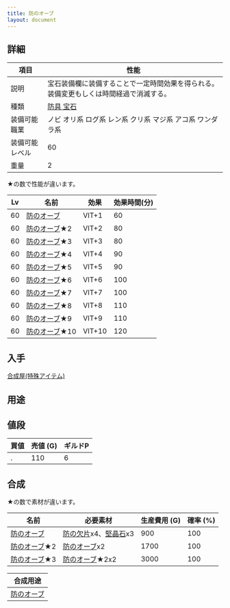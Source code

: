 ```yaml
---
title: 防のオーブ
layout: document
---
```

## 詳細

|項目|性能|
|---|---|
|説明|宝石装備欄に装備することで一定時間効果を得られる。装備変更もしくは時間経過で消滅する。|
|種類|[防具 宝石](防具(宝石))|
|装備可能職業|ノビ オリ系 ログ系 レン系 クリ系 マジ系 アコ系 ワンダラ系|
|装備可能レベル|60|
|重量|2|

★の数で性能が違います。

|Lv|名前|効果|効果時間(分)|
|---|---|---|---|
|60|[防のオーブ](防のオーブ)|VIT+1|60|
|60|[防のオーブ](防のオーブ)★2|VIT+2|80|
|60|[防のオーブ](防のオーブ)★3|VIT+3|80|
|60|[防のオーブ](防のオーブ)★4|VIT+4|90|
|60|[防のオーブ](防のオーブ)★5|VIT+5|90|
|60|[防のオーブ](防のオーブ)★6|VIT+6|100|
|60|[防のオーブ](防のオーブ)★7|VIT+7|100|
|60|[防のオーブ](防のオーブ)★8|VIT+8|110|
|60|[防のオーブ](防のオーブ)★9|VIT+9|110|
|60|[防のオーブ](防のオーブ)★10|VIT+10|120|

## 入手

[合成屋(特殊アイテム)](合成屋(特殊アイテム))

## 用途


## 値段

|買値|売値 (G)|ギルドP|
|---|---|---|
|.|110|6|

## 合成

★の数で素材が違います。

|名前|必要素材|生産費用 (G)|確率 (%)|
|---|---|---|---|
|[防のオーブ](防のオーブ)|[防の欠片](防の欠片)x4、[堅晶石](堅晶石)x3|900|100|
|[防のオーブ](防のオーブ)★2|[防のオーブ](防のオーブ)x2|1700|100|
|[防のオーブ](防のオーブ)★3|[防のオーブ](防のオーブ)★2x2|3000|100|

|合成用途|
|---|
|[防のオーブ](防のオーブ)|
